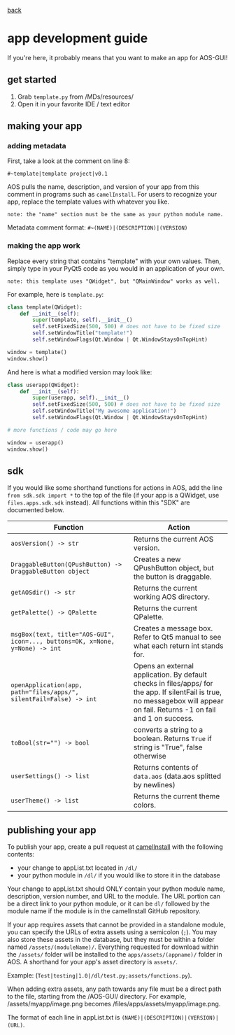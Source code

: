 <a href="MDs/help.md">back</a>
# app development guide

If you're here, it probably means that you want to make an app for AOS-GUI!

## get started

1. Grab `template.py` from /MDs/resources/
2. Open it in your favorite IDE / text editor

## making your app

### adding metadata

First, take a look at the comment on line 8:

`#~template|template project|v0.1`

AOS pulls the name, description, and version of your app from this comment in programs such as `camelInstall`. For users to recognize your app, replace the template values with whatever you like. 

    note: the "name" section must be the same as your python module name.

Metadata comment format:
`#~(NAME)|(DESCRIPTION)|(VERSION)`

### making the app work

Replace every string that contains "template" with your own values. Then, simply type in your PyQt5 code as you would in an application of your own.

    note: this template uses "QWidget", but "QMainWindow" works as well.

For example, here is `template.py`:

```python
class template(QWidget):
    def __init__(self):
        super(template, self).__init__()
        self.setFixedSize(500, 500) # does not have to be fixed size
        self.setWindowTitle("template!")
        self.setWindowFlags(Qt.Window | Qt.WindowStaysOnTopHint)

window = template()
window.show()
```
And here is what a modified version may look like:
```python
class userapp(QWidget):
    def __init__(self):
        super(userapp, self).__init__()
        self.setFixedSize(500, 500) # does not have to be fixed size
        self.setWindowTitle("My awesome application!")
        self.setWindowFlags(Qt.Window | Qt.WindowStaysOnTopHint)

# more functions / code may go here

window = userapp()
window.show()
```

## sdk

If you would like some shorthand functions for actions in AOS, add the line `from sdk.sdk import *` to the top of the file (if your app is a QWidget, use `files.apps.sdk.sdk` instead). All functions within this "SDK" are documented below.

| Function | Action |
|----------|--------|
| `aosVersion() -> str` | Returns the current AOS version. |
| `DraggableButton(QPushButton) -> DraggableButton object` | Creates a new QPushButton object, but the button is draggable. |
| `getAOSdir() -> str` | Returns the current working AOS directory. |
| `getPalette() -> QPalette` | Returns the current QPalette. |
| `msgBox(text, title="AOS-GUI", icon=..., buttons=OK, x=None, y=None) -> int` | Creates a message box. Refer to Qt5 manual to see what each return int stands for. |
| `openApplication(app, path="files/apps/", silentFail=False) -> int` | Opens an external application. By default checks in files/apps/ for the app. If silentFail is true, no messagebox will appear on fail. Returns -1 on fail and 1 on success.|
| `toBool(str="") -> bool` | converts a string to a boolean. Returns `True` if string is "True", false otherwise|
| `userSettings() -> list`| Returns contents of `data.aos` (data.aos splitted by newlines) |
| `userTheme() -> list` | Returns the current theme colors.|

## publishing your app

To publish your app, create a pull request at [camelInstall](https://github.com/nanobot567/cInstall) with the following contents:

- your change to appList.txt located in `/dl/`
- your python module in `/dl/` if you would like to store it in the database

Your change to appList.txt should ONLY contain your python module name, description, version number, and URL to the module. The URL portion can be a direct link to your python module, or it can be `dl/` followed by the module name if the module is in the camelInstall GitHub repository.

If your app requires assets that cannot be provided in a standalone module, you can specify the URLs of extra assets using a semicolon (`;`). You may also store these assets in the database, but they must be within a folder named `/assets/(moduleName)/`. Everything requested for download within the `/assets/` folder will be installed to the `apps/assets/(appname)/` folder in AOS. A shorthand for your app's asset directory is `assets/`.

Example: (`Test|testing|1.0|/dl/test.py;assets/functions.py`).

When adding extra assets, any path towards any file must be a direct path to the file, starting from the /AOS-GUI/ directory. For example, /assets/myapp/image.png becomes /files/apps/assets/myapp/image.png.

The format of each line in appList.txt is `(NAME)|(DESCRIPTION)|(VERSION)|(URL)`.